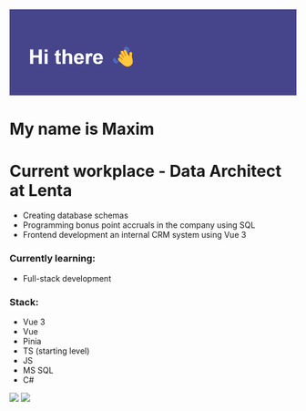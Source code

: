 <img src="https://github.com/AustinTrueFalse/AustinTrueFalse/blob/main/header.png?raw=true" alt="альтернативный текст">

# My name is Maxim

# Current workplace - Data Architect at Lenta
- Creating database schemas
- Programming bonus point accruals in the company using SQL
- Frontend development an internal CRM system using Vue 3


### Currently learning:
- Full-stack development

### Stack:
- Vue 3
- Vue
- Pinia
- TS (starting level)
- JS
- MS SQL
- C#

![](https://github-profile-summary-cards.vercel.app/api/cards/profile-details?username=AustinTrueFalse&theme=dark)
![](https://github-profile-summary-cards.vercel.app/api/cards/repos-per-language?username=AustinTrueFalse&theme=dark)
